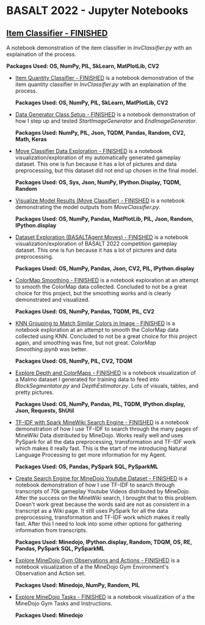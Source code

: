 # BASALT 2022 - Jupyter Notebooks

## [Item Classifier - FINISHED](<https://github.com/chaseabrown/BASALT2022/blob/master/notebooks/Item Classifier.ipynb>) 

A notebook demonstration of the item classifier in *InvClassifier.py* with an explaination of the process.

**Packages Used: OS, NumPy, PIL, SkLearn, MatPlotLib, CV2**

* [Item Quantity Classifier - FINISHED](<https://github.com/chaseabrown/BASALT2022/blob/master/notebooks/Item Quantity Classifier.ipynb>) is a notebook demonstration of the item quantity classifier in *InvClassifier.py* with an explaination of the process.

  **Packages Used: OS, NumPy, PIL, SkLearn, MatPlotLib, CV2**

* [Data Generator Class Setup - FINISHED](<https://github.com/chaseabrown/BASALT2022/blob/master/notebooks/Data Generator Class Setup.ipynb>) is a notebook demonstration of how I step up and tested *StartImageGenerator* and *EndImageGenerator*. 

  **Packages Used: NumPy, PIL, Json, TQDM, Pandas, Random, CV2, Math, Keras**

* [Move Classifier Data Exploration - FINISHED](<https://github.com/chaseabrown/BASALT2022/blob/master/notebooks/Move Classifier Data Exploration.ipynb>) is a notebook visualization/exploration of my automatically generated gameplay dataset. This one is fun because it has a lot of pictures and data preprocessing, but this dataset did not end up chosen in the final model.

  **Packages Used: OS, Sys, Json, NumPy, IPython.Display, TQDM, Random**

* [Visualize Model Results (Move Classifier) - FINISHED](<https://github.com/chaseabrown/BASALT2022/blob/master/notebooks/Visualize Model Results (Move Classifier).ipynb>) is a notebook demonstrating the model outputs from *MoveClassifier.py*. 

  **Packages Used: OS, NumPy, Pandas, MatPlotLib, PIL, Json, Random, IPython.display**

* [Dataset Exploration (BASALTAgent Moves) - FINISHED](<https://github.com/chaseabrown/BASALT2022/blob/master/notebooks/Dataset Exploration (BASALTAgent Moves).ipynb>) is a notebook visualization/exploration of BASALT 2022 competition gameplay dataset. This one is fun because it has a lot of pictures and data preprocessing.

  **Packages Used: OS, NumPy, Pandas, Json, CV2, PIL, IPython.display**
  
* [ColorMap Smoothing - FINISHED](<https://github.com/chaseabrown/BASALT2022/blob/master/notebooks/ColorMap Smoothing.ipynb>) is a notebook exploration at an attempt to smooth the ColorMap data collected. Concluded to not be a great choice for this project, but the smoothing works and is clearly demonstrated and visualized.

  **Packages Used: OS, NumPy, Pandas, TQDM, PIL, CV2**
  
* [KNN Grouping to Match Similar Colors in Image - FINISHED](<https://github.com/chaseabrown/BASALT2022/blob/master/notebooks/KNN Grouping to Match Similar Colors in Image.ipynb>) is a notebook exploration at an attempt to smooth the ColorMap data collected using KNN. Concluded to not be a great choice for this project again, and smoothing was fine, but not great. *ColorMap Smoothing.ipynb* was better.

  **Packages Used: OS, NumPy, PIL, CV2, TDQM**
  
* [Explore Depth and ColorMaps - FINISHED](<https://github.com/chaseabrown/BASALT2022/blob/master/notebooks/Explore Depth and ColorMaps.ipynb>) is a notebook visualization of a Malmo dataset I generated for training data to feed into *BlockSegmentator.py* and *DepthEstimator.py*. Lots of visuals, tables, and pretty pictures.

  **Packages Used: OS, NumPy, Pandas, PIL, TQDM, IPython.display, Json, Requests, ShUtil**
  
* [TF-IDF with Spark MineWiki Search Engine - FINISHED](<https://github.com/chaseabrown/BASALT2022/blob/master/notebooks/TF-IDF with Spark MineWiki Search Engine.ipynb>) is a notebook demonstration of how I use TF-IDF to search through the many pages of MineWiki Data distributed by MineDojo. Works really well and uses PySpark for all the data preprocessing, transformation and TF-IDF work which makes it really fast. This is the start of me introducing Natural Language Processing to get more information for my Agent.

  **Packages Used: OS, Pandas, PySpark SQL, PySparkML**

* [Create Search Engine for MineDojo Youtube Dataset - FINISHED](<https://github.com/chaseabrown/BASALT2022/blob/master/notebooks/Create Search Engine for MineDojo Youtube Dataset.ipynb>) is a notebook demonstration of how I use TF-IDF to search through transcripts of 70k gameplay Youtube Videos distributed by MineDojo. After the success on the MineWiki search, I brought that to this problem. Doesn't work great because the words said are not as consistent in a transcript as a Wiki page. It still uses PySpark for all the data preprocessing, transformation and TF-IDF work which makes it really fast. After this I need to look into some other options for gathering information from transcripts.

  **Packages Used: Minedojo, IPython.display, Random, TDQM, OS, RE, Pandas, PySpark SQL, PySparkML**

* [Explore MineDojo Gym Observations and Actions - FINISHED](<https://github.com/chaseabrown/BASALT2022/blob/master/notebooks/Explore MineDojo Gym Observations and Actions.ipynb>) is a notebook visualization of a the MineDojo Gym Environment's Observation and Action set. 

  **Packages Used: Minedojo, NumPy, Random, PIL**
  
* [Explore MineDojo Tasks - FINISHED](<https://github.com/chaseabrown/BASALT2022/blob/master/notebooks/Explore Depth and ColorMaps.ipynb>) is a notebook visualization of a the MineDojo Gym Tasks and Instructions.

  **Packages Used: Minedojo**
